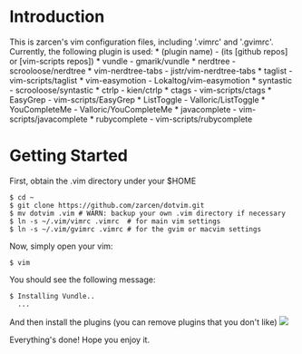 
Introduction
============

This is zarcen's vim configuration files, including '.vimrc' and '.gvimrc'.
Currently, the following plugin is used:
    * (plugin name) - (its [github repos] or [vim-scripts repos])
    * vundle - gmarik/vundle
    * nerdtree - scrooloose/nerdtree
    * vim-nerdtree-tabs - jistr/vim-nerdtree-tabs
    * taglist - vim-scripts/taglist
    * vim-easymotion - Lokaltog/vim-easymotion
    * syntastic - scrooloose/syntastic
    * ctrlp - kien/ctrlp
    * ctags - vim-scripts/ctags
    * EasyGrep - vim-scripts/EasyGrep
    * ListToggle - Valloric/ListToggle
    * YouCompleteMe - Valloric/YouCompleteMe
    * javacomplete - vim-scripts/javacomplete
    * rubycomplete - vim-scripts/rubycomplete

Getting Started
===============

First, obtain the .vim directory under your $HOME

    $ cd ~
    $ git clone https://github.com/zarcen/dotvim.git
    $ mv dotvim .vim # WARN: backup your own .vim directory if necessary
    $ ln -s ~/.vim/vimrc .vimrc  # for main vim settings
    $ ln -s ~/.vim/gvimrc .vimrc # for the gvim or macvim settings

Now, simply open your vim:

    $ vim

You should see the following message:

    $ Installing Vundle..
      ...

And then install the plugins (you can remove plugins that you don't like)
    ![](http://i.imgur.com/W9XlccI.png)

Everything's done! Hope you enjoy it.

